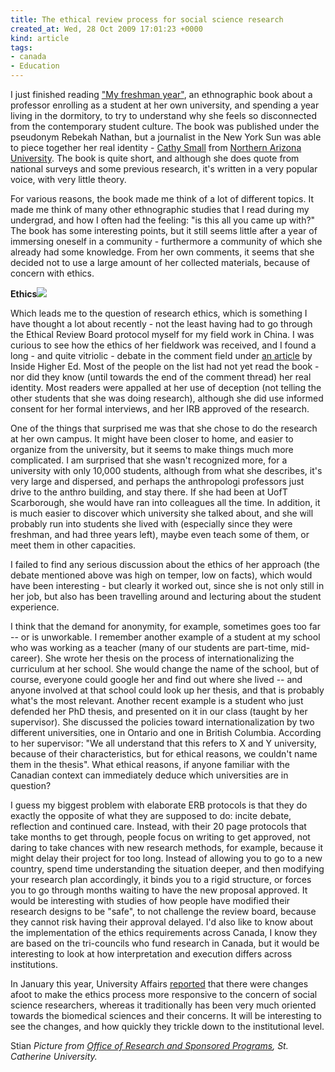 ```yaml
---
title: The ethical review process for social science research
created_at: Wed, 28 Oct 2009 17:01:23 +0000
kind: article
tags:
- canada
- Education
---
```


I just finished reading ["My freshman
year"](http://www.amazon.com/My-Freshman-Year-Professor-Becoming/dp/0801443970),
an ethnographic book about a professor enrolling as a student at her own
university, and spending a year living in the dormitory, to try to
understand why she feels so disconnected from the contemporary student
culture. The book was published under the pseudonym Rebekah Nathan, but
a journalist in the New York Sun was able to piece together her real
identity - [Cathy
Small](http://home.nau.edu/sbs/anthro/faculty/small.asp) from [Northern
Arizona University](http://www.nau.edu/). The book is quite short, and
although she does quote from national surveys and some previous
research, it's written in a very popular voice, with very little theory.

For various reasons, the book made me think of a lot of different
topics. It made me think of many other ethnographic studies that I read
during my undergrad, and how I often had the feeling: "is this all you
came up with?" The book has some interesting points, but it still seems
little after a year of immersing oneself in a community - furthermore a
community of which she already had some knowledge. From her own
comments, it seems that she decided not to use a large amount of her
collected materials, because of concern with ethics.

**Ethics**![](http://minerva.stkate.edu/offices/administrative/orsp.nsf/files/logo/$file/irb_logo.jpg)

Which leads me to the question of research ethics, which is something I
have thought a lot about recently - not the least having had to go
through the Ethical Review Board protocol myself for my field work in
China. I was curious to see how the ethics of her fieldwork was
received, and I found a long - and quite vitriolic - debate in the
comment field under [an
article](http://www.insidehighered.com/news/2005/07/13/frosh) by Inside
Higher Ed. Most of the people on the list had not yet read the book -
nor did they know (until towards the end of the comment thread) her real
identity. Most readers were appalled at her use of deception (not
telling the other students that she was doing research), although she
did use informed consent for her formal interviews, and her IRB approved
of the research.

One of the things that surprised me was that she chose to do the
research at her own campus. It might have been closer to home, and
easier to organize from the university, but it seems to make things much
more complicated. I am surprised that she wasn't recognized more, for a
university with only 10,000 students, although from what she describes,
it's very large and dispersed, and perhaps the anthropologi professors
just drive to the anthro building, and stay there. If she had been at
UofT Scarborough, she would have ran into colleagues all the time. In
addition, it is much easier to discover which university she talked
about, and she will probably run into students she lived with
(especially since they were freshman, and had three years left), maybe
even teach some of them, or meet them in other capacities.

I failed to find any serious discussion about the ethics of her approach
(the debate mentioned above was high on temper, low on facts), which
would have been interesting - but clearly it worked out, since she is
not only still in her job, but also has been travelling around and
lecturing about the student experience.

I think that the demand for anonymity, for example, sometimes goes too
far -- or is unworkable. I remember another example of a student at my
school who was working as a teacher (many of our students are part-time,
mid-career). She wrote her thesis on the process of internationalizing
the curriculum at her school. She would change the name of the school,
but of course, everyone could google her and find out where she lived --
and anyone involved at that school could look up her thesis, and that is
probably what's the most relevant. Another recent example is a student
who just defended her PhD thesis, and presented on it in our class
(taught by her supervisor). She discussed the policies toward
internationalization by two different universities, one in Ontario and
one in British Columbia. According to her supervisor: "We all understand
that this refers to X and Y university, because of their
characteristics, but for ethical reasons, we couldn't name them in the
thesis". What ethical reasons, if anyone familiar with the Canadian
context can immediately deduce which universities are in question?

I guess my biggest problem with elaborate ERB protocols is that they do
exactly the opposite of what they are supposed to do: incite debate,
reflection and continued care. Instead, with their 20 page protocols
that take months to get through, people focus on writing to get
approved, not daring to take chances with new research methods, for
example, because it might delay their project for too long. Instead of
allowing you to go to a new country, spend time understanding the
situation deeper, and then modifying your research plan accordingly, it
binds you to a rigid structure, or forces you to go through months
waiting to have the new proposal approved. It would be interesting with
studies of how people have modified their research designs to be "safe",
to not challenge the review board, because they cannot risk having their
approval delayed. I'd also like to know about the implementation of the
ethics requirements across Canada, I know they are based on the
tri-councils who fund research in Canada, but it would be interesting to
look at how interpretation and execution differs across institutions.

In January this year, University Affairs
[reported](http://www.universityaffairs.ca/major-changes-proposed-for-research-that-involves-humans.aspx)
that there were changes afoot to make the ethics process more responsive
to the concern of social science researchers, whereas it traditionally
has been very much oriented towards the biomedical sciences and their
concerns. It will be interesting to see the changes, and how quickly
they trickle down to the institutional level.

Stian *Picture from [Office of Research and Sponsored
Programs](http://minerva.stkate.edu/offices/administrative/orsp.nsf),
St. Catherine University.*
